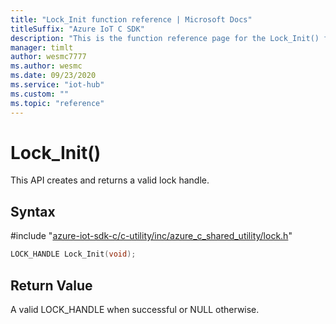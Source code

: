 ```yaml
---                             
title: "Lock_Init function reference | Microsoft Docs" 
titleSuffix: "Azure IoT C SDK"            
description: "This is the function reference page for the Lock_Init() function in the Azure IoT C SDK. This SDK is used with Azure IoT Hub and Azure IoT Hub Device Provisioning Service"            
manager: timlt                 
author: wesmc7777              
ms.author: wesmc               
ms.date: 09/23/2020                    
ms.service: "iot-hub"             
ms.custom: ""                
ms.topic: "reference"        
---                            
```


# Lock_Init()

This API creates and returns a valid lock handle.

## Syntax

\#include "[azure-iot-sdk-c/c-utility/inc/azure_c_shared_utility/lock.h](../lock-h.md)"  
```C
LOCK_HANDLE Lock_Init(void);
```

## Return Value
A valid LOCK_HANDLE when successful or NULL otherwise.


